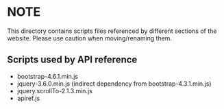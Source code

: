 # NOTE


This directory contains scripts files referenced by different sections of
the website. Please use caution when moving/renaming them.

## Scripts used by API reference

- bootstrap-4.6.1.min.js
- jquery-3.6.0.min.js (indirect dependency from bootstrap-4.3.1.min.js)
- jquery.scrollTo-2.1.3.min.js
- apiref.js
